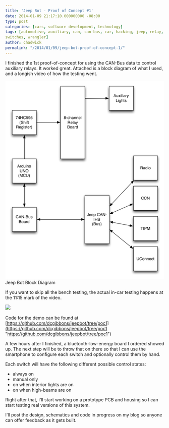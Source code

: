 ```yaml
---
title: 'Jeep Bot - Proof of Concept #1'
date: 2014-01-09 21:17:10.000000000 -08:00
type: post
categories: [cars, software development, technology]
tags: [automotive, auxiliary, can, can-bus, car, hacking, jeep, relay,
switches, wrangler]
author: chadwick
permalink: "/2014/01/09/jeep-bot-proof-of-concept-1/"
---
```

I finished the 1st proof-of-concept for using the CAN-Bus data to control
auxiliary relays. It worked great. Attached is a block diagram of what I used,
and a longish video of how the testing went.

![](/assets/images/jeep_bot_poc1.png) Jeep Bot Block Diagram

If you want to skip all the bench testing, the actual in-car testing happens
at the 11:15 mark of the video.

![](https://www.youtube.com/watch?v=v64EYqzys0Q)

Code for the demo can be found
at [https://github.com/dcgibbons/jeepbot/tree/poc1](https://github.com/dcgibbons/jeepbot/tree/poc1
"https://github.com/dcgibbons/jeepbot/tree/poc1")

A few hours after I finished, a bluetooth-low-energy board I ordered showed
up. The next step will be to throw that on there so that I can use the
smartphone to configure each switch and optionally control them by hand.

Each switch will have the following different possible control states:

- always on
- manual only
- on when interior lights are on
- on when high-beams are on

Right after that, I'll start working on a prototype PCB and housing so I can
start testing real versions of this system.

I'll post the design, schematics and code in progress on my blog so anyone can
offer feedback as it gets built.

